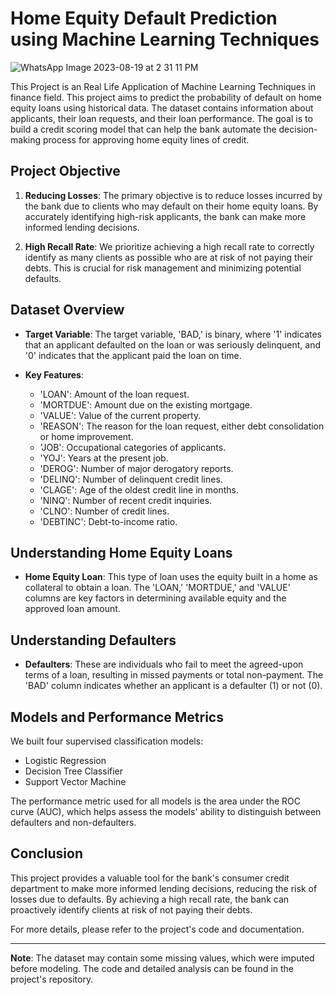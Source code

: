 # Home Equity Default Prediction using Machine Learning Techniques
![WhatsApp Image 2023-08-19 at 2 31 11 PM](https://github.com/Harshit3726/Project_on_Home_Equity_Prediction/assets/117848999/407ef00c-17b5-4a45-8590-0b4902628fab)

This Project is an Real Life Application of Machine Learning Techniques in finance field. This project aims to predict the probability of default on home equity loans using historical data. The dataset contains information about applicants, their loan requests, and their loan performance. The goal is to build a credit scoring model that can help the bank automate the decision-making process for approving home equity lines of credit.

## Project Objective

1. **Reducing Losses**: The primary objective is to reduce losses incurred by the bank due to clients who may default on their home equity loans. By accurately identifying high-risk applicants, the bank can make more informed lending decisions.

2. **High Recall Rate**: We prioritize achieving a high recall rate to correctly identify as many clients as possible who are at risk of not paying their debts. This is crucial for risk management and minimizing potential defaults.

## Dataset Overview

- **Target Variable**: The target variable, 'BAD,' is binary, where '1' indicates that an applicant defaulted on the loan or was seriously delinquent, and '0' indicates that the applicant paid the loan on time.

- **Key Features**:
  - 'LOAN': Amount of the loan request.
  - 'MORTDUE': Amount due on the existing mortgage.
  - 'VALUE': Value of the current property.
  - 'REASON': The reason for the loan request, either debt consolidation or home improvement.
  - 'JOB': Occupational categories of applicants.
  - 'YOJ': Years at the present job.
  - 'DEROG': Number of major derogatory reports.
  - 'DELINQ': Number of delinquent credit lines.
  - 'CLAGE': Age of the oldest credit line in months.
  - 'NINQ': Number of recent credit inquiries.
  - 'CLNO': Number of credit lines.
  - 'DEBTINC': Debt-to-income ratio.

## Understanding Home Equity Loans

- **Home Equity Loan**: This type of loan uses the equity built in a home as collateral to obtain a loan. The 'LOAN,' 'MORTDUE,' and 'VALUE' columns are key factors in determining available equity and the approved loan amount.

## Understanding Defaulters

- **Defaulters**: These are individuals who fail to meet the agreed-upon terms of a loan, resulting in missed payments or total non-payment. The 'BAD' column indicates whether an applicant is a defaulter (1) or not (0).

## Models and Performance Metrics

We built four supervised classification models:
- Logistic Regression
- Decision Tree Classifier
- Support Vector Machine

The performance metric used for all models is the area under the ROC curve (AUC), which helps assess the models' ability to distinguish between defaulters and non-defaulters.

## Conclusion

This project provides a valuable tool for the bank's consumer credit department to make more informed lending decisions, reducing the risk of losses due to defaults. By achieving a high recall rate, the bank can proactively identify clients at risk of not paying their debts.

For more details, please refer to the project's code and documentation.

---

**Note**: The dataset may contain some missing values, which were imputed before modeling. The code and detailed analysis can be found in the project's repository.

